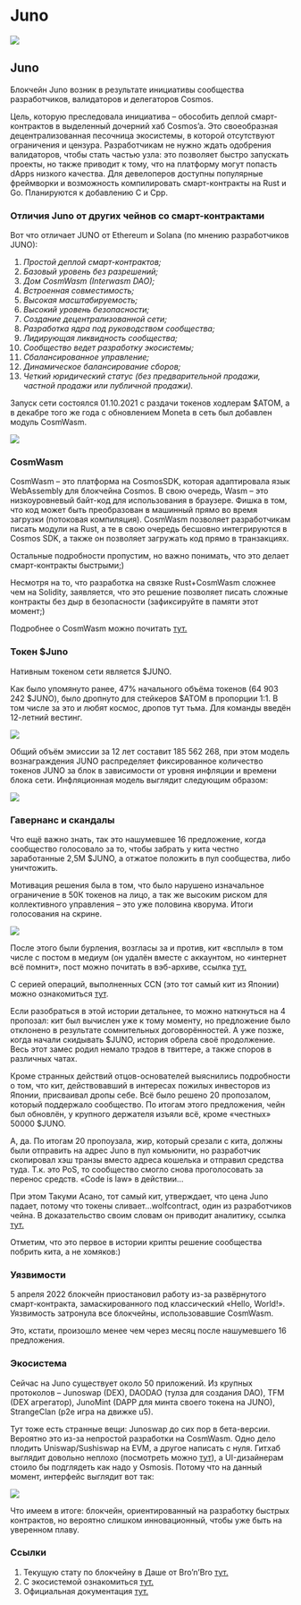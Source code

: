 # Juno

![](https://img4.teletype.in/files/f8/6c/f86cc85f-01a0-4568-a019-22c6435e9b1b.png)

## Juno <a href="#uler" id="uler"></a>

Блокчейн Juno возник в результате инициативы сообщества разработчиков, валидаторов и делегаторов Cosmos.

Цель, которую преследовала инициатива – обособить деплой смарт-контрактов в выделенный дочерний хаб Cosmos’a. Это своеобразная децентрализованная песочница экосистемы, в которой отсутствуют ограничения и цензура. Разработчикам не нужно ждать одобрения валидаторов, чтобы стать частью узла: это позволяет быстро запускать проекты, но также приводит к тому, что на платформу могут попасть dApps низкого качества. Для девелоперов доступны популярные фреймворки и возможность компилировать смарт-контракты на Rust и Go. Планируются к добавлению C и Cpp.

### **Отличия Juno от других чейнов со смарт-контрактами**

Вот что отличает JUNO от Ethereum и Solana (по мнению разработчиков JUNO):

1. _Простой деплой смарт-контрактов;_
2. _Базовый уровень без разрешений;_
3. _Дом CosmWasm (Interwasm DAO);_
4. _Встроенная совместимость;_
5. _Высокая масштабируемость;_
6. _Высокий уровень безопасности;_
7. _Создание децентрализованной сети;_
8. _Разработка ядра под руководством сообщества;_
9. _Лидирующая ликвидность сообщества;_
10. _Сообщество ведет разработку экосистемы;_
11. _Сбалансированное управление;_
12. _Динамическое балансирование сборов;_
13. _Четкий юридический статус (без предварительной продажи, частной продажи или публичной продажи)._

Запуск сети состоялся 01.10.2021 с раздачи токенов ходлерам $ATOM, а в декабре того же года с обновлением Moneta в сеть был добавлен модуль CosmWasm.

![](https://telegra.ph/file/edd1d4ad1a5af58ef5344.png)

### CosmWasm <a href="#cosmwasm" id="cosmwasm"></a>

CosmWasm – это платформа на CosmosSDK, которая адаптировала язык WebAssembly для блокчейна Cosmos. В свою очередь, Wasm – это низкоуровневый байт-код для использования в браузере. Фишка в том, что код может быть преобразован в машинный прямо во время загрузки (потоковая компиляция). CosmWasm позволяет разработчикам писать модули на Rust, а те в свою очередь бесшовно интегрируются в Cosmos SDK, а также он позволяет загружать код прямо в транзакциях.

Остальные подробности пропустим, но важно понимать, что это делает смарт-контракты быстрыми;)

Несмотря на то, что разработка на связке Rust+CosmWasm сложнее чем на Solidity, заявляется, что это решение позволяет писать сложные контракты без дыр в безопасности (зафиксируйте в памяти этот момент;)

Подробнее о CosmWasm можно почитать [тут.](https://docs.junonetwork.io/juno/home-of-cosmwasm.)

### Токен $Juno <a href="#token-juno" id="token-juno"></a>

Нативным токеном сети является $JUNO.

Как было упомянуто ранее, 47% начального объёма токенов (64 903 242 $JUNO), было дропнуто для стейкеров $ATOM в пропорции 1:1. В том числе за это и любят космос, дропов тут тьма. Для команды введён 12-летний вестинг.

![](https://telegra.ph/file/4f419f7d78451f7dc6292.png)

Общий объём эмиссии за 12 лет составит 185 562 268, при этом модель вознаграждения JUNO распределяет фиксированное количество токенов JUNO за блок в зависимости от уровня инфляции и времени блока сети. Инфляционная модель выглядит следующим образом:

![](https://telegra.ph/file/4af0ab56dcdab1316ab4d.png)

### Гавернанс и скандалы <a href="#gavernans" id="gavernans"></a>

Что ещё важно знать, так это нашумевшее 16 предложение, когда сообщество голосовало за то, чтобы забрать у кита честно заработанные 2,5M $JUNO, а отжатое положить в пул сообщества, либо уничтожить.

Мотивация решения была в том, что было нарушено изначальное ограничение в 50К токенов на лицо, а так же высоким риском для коллективного управления – это уже половина кворума. Итоги голосования на скрине.

![](https://telegra.ph/file/b8a6d8d292416476384ab.png)

После этого были бурления, возгласы за и против, кит «всплыл» в том числе с постом в медиум (он удалён вместе с аккаунтом, но «интернет всё помнит», пост можно почитать в вэб-архиве, ссылка [тут.](https://web.archive.org/web/20220313021752/https://medium.com/@WhaleJuno/our-statement-on-juno-prop-16-5a06b26e6cff)

С серией операций, выполненных CCN (это тот самый кит из Японии) можно ознакомиться [тут](https://docs.google.com/spreadsheets/d/1McQE3Ot-QkAElou6\_Qs1TS9ZaCHeTVp0dYRAWZ7TOYM/edit#gid=0).

Если разобраться в этой истории детальнее, то можно наткнуться на 4 пропозал: кит был вычислен уже к тому моменту, но предложение было отклонено в результате сомнительных договорённостей. А уже позже, когда начали скидывать $JUNO, история обрела своё продолжение. Весь этот замес родил немало трэдов в твиттере, а также споров в различных чатах.

Кроме странных действий отцов-основателей выяснились подробности о том, что кит, действовавший в интересах пожилых инвесторов из Японии, присваивал дропы себе. Всё было решено 20 пропозалом, который поддержало сообщество. По итогам этого предложения, чейн был обновлён, у крупного держателя изъяли всё, кроме «честных» 50000 $JUNO.

А, да. По итогам 20 пропоузала, жир, который срезали с кита, должны были отправить на адрес Juno в пул комьюнити, но разработчик скопировал хэш транзы вместо адреса кошелька и отправил средства туда. Т.к. это PoS, то сообщество смогло снова проголосовать за перенос средств. «Code is law» в действии…

При этом Такуми Асано, тот самый кит, утверждает, что цена Juno падает, потому что токены сливает…wolfcontract, один из разработчиков чейна. В доказательство своим словам он приводит аналитику, ссылка [тут.](https://docs.google.com/spreadsheets/d/1kQYL-lu3UNJqzLArhbTAFOpFjWm5Wa7-RStS-coMuys/edit)

Отметим, что это первое в истории крипты решение сообщества побрить кита, а не хомяков:)

### Уязвимости <a href="#uyazvimosti" id="uyazvimosti"></a>

5 апреля 2022 блокчейн приостановил работу из-за развёрнутого смарт-контракта, замаскированного под классический «Hello, World!». Уязвимость затронула все блокчейны, использовавшие CosmWasm.

Это, кстати, произошло менее чем через месяц после нашумевшего 16 предложения.

### Экосистема <a href="#ekosistema" id="ekosistema"></a>

Сейчас на Juno существует около 50 приложений. Из крупных протоколов – Junoswap (DEX), DAODAO (тулза для создания DAO), TFM (DEX агрегатор), JunoMint (DAPP для минта своего токена на JUNO), StrangeClan (p2e игра на движке u5).

Тут тоже есть странные вещи: Junoswap до сих пор в бета-версии. Вероятно это из-за непростой разработки на CosmWasm. Одно дело плодить Uniswap/Sushiswap на EVM, а другое написать с нуля. Гитхаб выглядит довольно неплохо (посмотреть можно [тут](https://github.com/cosmoscontracts/junoswap-interface)), а UI-дизайнерам стоило бы подглядеть как надо у Osmosis. Потому что на данный момент, интерфейс выглядит вот так:

![](https://telegra.ph/file/5d2def098abd1560492d2.png)

Что имеем в итоге: блокчейн, ориентированный на разработку быстрых контрактов, но вероятно слишком инновационный, чтобы уже быть на уверенном плаву.

### Ссылки <a href="#ssylki" id="ssylki"></a>

1. Текущую стату по блокчейну в Даше от Bro’n’Bro [тут.](https://monitor.bronbro.io/d/juno-stats/juno-stats?orgId=2\&refresh=5s)
2. С экосистемой ознакомиться [тут.](https://www.junonetwork.io/ecosystem/)
3. Официальная документация [тут.](https://docs.junonetwork.io/)
